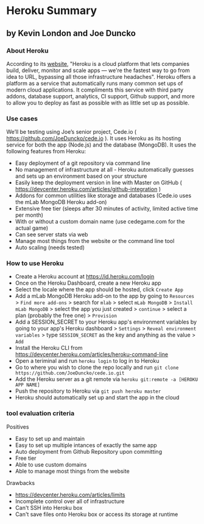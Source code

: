 # Heroku Summary

## by Kevin London and Joe Duncko

### About Heroku

According to its [website](https://www.heroku.com/what), "Heroku is a cloud platform that lets companies build, deliver, monitor and scale apps — we're the fastest way to go from idea to URL, bypassing all those infrastructure headaches". Heroku offers a platform as a service that automatically runs many common set ups of modern cloud applications. It compliments this service with third party addons, database support, analytics, CI support, Github support, and more to allow you to deploy as fast as possible with as little set up as possible.

### Use cases

We’ll be testing using Joe’s senior project, Cede.io ( https://github.com/JoeDuncko/cede.io ). It uses Heroku as its hosting service for both the app (Node.js) and the database (MongoDB). It uses the following features from Heroku:

- Easy deployment of a git repository via command line
- No management of infrastructure at all - Heroku automatically guesses and sets up an environment based on your structure
- Easily keep the deployment version in line with Master on GitHub ( https://devcenter.heroku.com/articles/github-integration )
- Addons for common utilities like storage and databases (Cede.io uses the mLab MongoDB Heroku add-on)
- Extensive free tier (sleeps after 30 minutes of activity, limited active time per month)
- With or without a custom domain name (use cedegame.com for the actual game)
- Can see server stats via web
- Manage most things from the website or the command line tool
- Auto scaling (needs tested)

### How to use Heroku

- Create a Heroku account at https://id.heroku.com/login
- Once on the Heroku Dashboard, create a new Heroku app
- Select the locale where the app should be hosted, click `Create App`
- Add a mLab MongoDB Heroku add-on to the app by going to `Resources` > `Find more add-ons` > search for `mlab` > select `mLab MongoDB` > `Install mLab MongoDB` > select the app you just created > `continue` > select a plan (probably the free one) > `Provision`
- Add a SESSION_SECRET to your Heroku app's environment variables by going to your app's Heroku dashboard > `Settings` > `Reveal environment variables` > type `SESSION_SECRET` as the key and anything as the value > `Add`
- Install the Heroku CLI from https://devcenter.heroku.com/articles/heroku-command-line
- Open a teriminal and run `heroku login` to log in to Heroku
- Go to where you wish to clone the repo locally and run `git clone https://github.com/JoeDuncko/cede.io.git`
- Add the Heroku server as a git remote via `heroku git:remote -a [HEROKU APP NAME]`
- Push the repository to Heroku via `git push heroku master`
- Heroku should automatically set up and start the app in the cloud

### tool evaluation criteria

Positives

- Easy to set up and maintain
- Easy to set up multiple intances of exactly the same app
- Auto deployment from Github Repository upon committing
- Free tier
- Able to use custom domains
- Able to manage most things from the website

Drawbacks

- https://devcenter.heroku.com/articles/limits
- Incomplete control over all of infrastructure
- Can't SSH into Heroku box
- Can't save files onto Heroku box or access its storage at runtime
